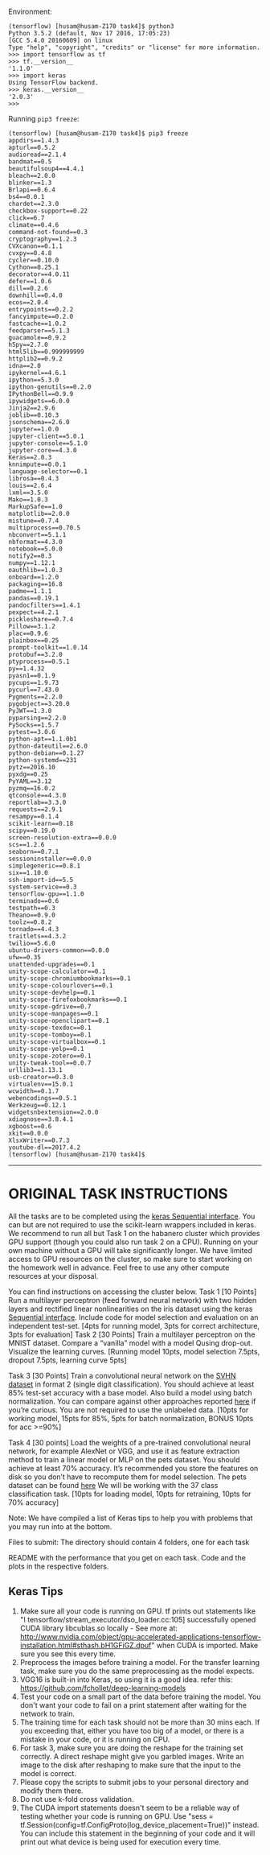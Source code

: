 Environment:

```
(tensorflow) [husam@husam-Z170 task4]$ python3
Python 3.5.2 (default, Nov 17 2016, 17:05:23) 
[GCC 5.4.0 20160609] on linux
Type "help", "copyright", "credits" or "license" for more information.
>>> import tensorflow as tf
>>> tf.__version__
'1.1.0'
>>> import keras
Using TensorFlow backend.
>>> keras.__version__
'2.0.3'
>>> 

```

Running `pip3 freeze`:

```
(tensorflow) [husam@husam-Z170 task4]$ pip3 freeze
appdirs==1.4.3
apturl==0.5.2
audioread==2.1.4
bandmat==0.5
beautifulsoup4==4.4.1
bleach==2.0.0
blinker==1.3
Brlapi==0.6.4
bs4==0.0.1
chardet==2.3.0
checkbox-support==0.22
click==6.7
climate==0.4.6
command-not-found==0.3
cryptography==1.2.3
CVXcanon==0.1.1
cvxpy==0.4.8
cycler==0.10.0
Cython==0.25.1
decorator==4.0.11
defer==1.0.6
dill==0.2.6
downhill==0.4.0
ecos==2.0.4
entrypoints==0.2.2
fancyimpute==0.2.0
fastcache==1.0.2
feedparser==5.1.3
guacamole==0.9.2
h5py==2.7.0
html5lib==0.999999999
httplib2==0.9.2
idna==2.0
ipykernel==4.6.1
ipython==5.3.0
ipython-genutils==0.2.0
IPythonBell==0.9.9
ipywidgets==6.0.0
Jinja2==2.9.6
joblib==0.10.3
jsonschema==2.6.0
jupyter==1.0.0
jupyter-client==5.0.1
jupyter-console==5.1.0
jupyter-core==4.3.0
Keras==2.0.3
knnimpute==0.0.1
language-selector==0.1
librosa==0.4.3
louis==2.6.4
lxml==3.5.0
Mako==1.0.3
MarkupSafe==1.0
matplotlib==2.0.0
mistune==0.7.4
multiprocess==0.70.5
nbconvert==5.1.1
nbformat==4.3.0
notebook==5.0.0
notify2==0.3
numpy==1.12.1
oauthlib==1.0.3
onboard==1.2.0
packaging==16.8
padme==1.1.1
pandas==0.19.1
pandocfilters==1.4.1
pexpect==4.2.1
pickleshare==0.7.4
Pillow==3.1.2
plac==0.9.6
plainbox==0.25
prompt-toolkit==1.0.14
protobuf==3.2.0
ptyprocess==0.5.1
py==1.4.32
pyasn1==0.1.9
pycups==1.9.73
pycurl==7.43.0
Pygments==2.2.0
pygobject==3.20.0
PyJWT==1.3.0
pyparsing==2.2.0
PySocks==1.5.7
pytest==3.0.6
python-apt==1.1.0b1
python-dateutil==2.6.0
python-debian==0.1.27
python-systemd==231
pytz==2016.10
pyxdg==0.25
PyYAML==3.12
pyzmq==16.0.2
qtconsole==4.3.0
reportlab==3.3.0
requests==2.9.1
resampy==0.1.4
scikit-learn==0.18
scipy==0.19.0
screen-resolution-extra==0.0.0
scs==1.2.6
seaborn==0.7.1
sessioninstaller==0.0.0
simplegeneric==0.8.1
six==1.10.0
ssh-import-id==5.5
system-service==0.3
tensorflow-gpu==1.1.0
terminado==0.6
testpath==0.3
Theano==0.9.0
toolz==0.8.2
tornado==4.4.3
traitlets==4.3.2
twilio==5.6.0
ubuntu-drivers-common==0.0.0
ufw==0.35
unattended-upgrades==0.1
unity-scope-calculator==0.1
unity-scope-chromiumbookmarks==0.1
unity-scope-colourlovers==0.1
unity-scope-devhelp==0.1
unity-scope-firefoxbookmarks==0.1
unity-scope-gdrive==0.7
unity-scope-manpages==0.1
unity-scope-openclipart==0.1
unity-scope-texdoc==0.1
unity-scope-tomboy==0.1
unity-scope-virtualbox==0.1
unity-scope-yelp==0.1
unity-scope-zotero==0.1
unity-tweak-tool==0.0.7
urllib3==1.13.1
usb-creator==0.3.0
virtualenv==15.0.1
wcwidth==0.1.7
webencodings==0.5.1
Werkzeug==0.12.1
widgetsnbextension==2.0.0
xdiagnose==3.8.4.1
xgboost==0.6
xkit==0.0.0
XlsxWriter==0.7.3
youtube-dl==2017.4.2
(tensorflow) [husam@husam-Z170 task4]$ 

```

-------------------


# ORIGINAL TASK INSTRUCTIONS

All the tasks are to be completed using the [keras Sequential interface](https://keras.io/getting-started/sequential-model-guide/). You can but are not required to use the scikit-learn wrappers included in keras. We recommend to run all but Task 1 on the habanero cluster which provides GPU support (though you could also run task 2 on a CPU). Running on your own machine without a GPU will take significantly longer. We have limited access to GPU resources on the cluster, so make sure to start working on the homework well in advance. Feel free to use any other compute resources at your disposal.

You can find instructions on accessing the cluster below.
Task 1 [10 Points]
Run a multilayer perceptron (feed forward neural network) with two hidden layers and rectified linear nonlinearities on the iris dataset using the keras [Sequential interface](https://keras.io/getting-started/sequential-model-guide/). Include code for model selection and evaluation on an independent test-set.
[4pts for running model, 3pts for correct architecture, 3pts for evaluation]
Task 2 [30 Points]
Train a multilayer perceptron on the MNIST dataset. Compare a “vanilla” model with a model Qusing drop-out. Visualize the learning curves.
[Running model 10pts, model selection 7.5pts, dropout 7.5pts, learning curve 5pts]

Task 3 [30 Points]
Train a convolutional neural network on the [SVHN dataset](http://ufldl.stanford.edu/housenumbers/) in format 2 (single digit classification). You should achieve at least 85% test-set accuracy with a base model. Also build a model using batch normalization. You can compare against other approaches reported [here](http://rodrigob.github.io/are_we_there_yet/build/classification_datasets_results.html#5356484e) if you’re curious. You are not required to use the unlabeled data. [10pts for working model, 15pts for 85%, 5pts for batch normalization, BONUS 10pts for acc >=90%]

Task 4 [30 points]
Load the weights of a pre-trained convolutional neural network, for example AlexNet or VGG, and use it as feature extraction method to train a linear model or MLP  on the pets dataset. You should achieve at least 70% accuracy. It’s recommended you store the features on disk so you don’t have to recompute them for model selection.
The pets dataset can be found [here](http://www.robots.ox.ac.uk/~vgg/data/pets/)
We will be working with the 37 class classification task.
[10pts for loading model, 10pts for retraining, 10pts for 70% accuracy]

Note: We have compiled a list of Keras tips to help you with problems that you may run into at the bottom.

Files to submit:
The directory should contain 4 folders, one for each task

README with the performance that you get on each task.
Code and the plots in the respective folders.

## Keras Tips

1. Make sure all your code is running on GPU. tf prints out statements like "I tensorflow/stream_executor/dso_loader.cc:105] successfully opened CUDA library libcublas.so locally - See more at: http://www.nvidia.com/object/gpu-accelerated-applications-tensorflow-installation.html#sthash.bH1GFiGZ.dpuf" when CUDA is imported. Make sure you see this every time.
2. Preprocess the images before training a model. For the transfer learning task, make sure you do the same preprocessing as the model expects. 
3. VGG16 is built-in into Keras, so using it is a good idea. refer this: https://github.com/fchollet/deep-learning-models
4. Test your code on a small part of the data before training the model. You don't want your code to fail on a print statement after waiting for the network to train.
5. The training time for each task should not be more than 30 mins each. If you exceeding that, either you have too big of a model, or there is a mistake in your code, or it is running on CPU.
6. For task 3, make sure you are doing the reshape for the training set correctly. A direct reshape might give you garbled images. Write an image to the disk after reshaping to make sure that the input to the model is correct.
7. Please copy the scripts to submit jobs to your personal directory and modify them there.
8. Do not use k-fold cross validation.
9. The CUDA import statements doesn't seem to be a reliable way of testing whether your code is running on GPU. Use "sess = tf.Session(config=tf.ConfigProto(log_device_placement=True))" instead. You can include this statement in the beginning of your code and it will print out what device is being used for execution every time.

